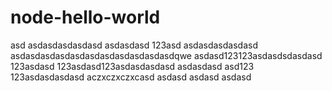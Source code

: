 # node-hello-world
asd
asdasdasdasdasd
asdasdasd
123asd
asdasdasdasdasd
asdasdasdasdasdasdasdasdasdasdasdqwe
asdasd123123asdasdsdasdasd
123asdasd
123asdasd123asdasdasdasd
asdasdasd
asd123
123asdasdasdasd
aczxczxczxcasd
asdasd
asdasd
asdasd
